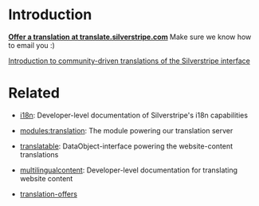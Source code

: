 # Introduction

**[Offer a translation at translate.silverstripe.com](http://translate.silverstripe.com/apply)**
Make sure we know how to email you :)

[Introduction to community-driven translations of the Silverstripe interface](translation)

# Related


*  [i18n](i18n): Developer-level documentation of Silverstripe's i18n capabilities

*  [modules:translation](modules/translation): The module powering our translation server

*  [translatable](translatable): DataObject-interface powering the website-content translations

*  [multilingualcontent](multilingualcontent): Developer-level documentation for translating website content

*  [translation-offers](translation-offers)
